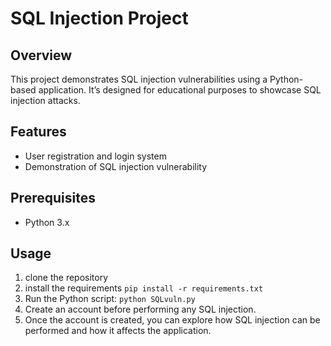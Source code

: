 # SQL Injection Project

## Overview
This project demonstrates SQL injection vulnerabilities using a Python-based application. It’s designed for educational purposes to showcase SQL injection attacks.

## Features
- User registration and login system
- Demonstration of SQL injection vulnerability

## Prerequisites
- Python 3.x

## Usage
1. clone the repository
2. install the requirements `pip install -r requirements.txt`
3. Run the Python script:
`python SQLvuln.py`
4. Create an account before performing any SQL injection.
5. Once the account is created, you can explore how SQL injection can be performed and how it affects the application.
